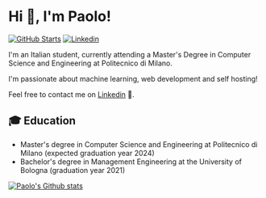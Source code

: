 # Hi 👋, I'm Paolo!
[![GitHub Starts](https://img.shields.io/github/stars/paolobasso99?label=github&color=181717&logo=github&style=for-the-badge)](https://github.com/paolobasso99)
[![Linkedin](https://img.shields.io/badge/linked-in-369?style=for-the-badge&logo=linkedin&logoColor=white&color=blue)](https://www.linkedin.com/in/paolobasso99/)

I'm an Italian student, currently attending a Master's Degree in Computer Science and Engineering at Politecnico di Milano.

I'm passionate about machine learning, web development and self hosting!

Feel free to contact me on [Linkedin](https://www.linkedin.com/in/paolobasso99) :rocket:.

## :mortar_board: Education
- Master's degree in Computer Science and Engineering at Politecnico di Milano (expected graduation year 2024)
- Bachelor's degree in Management Engineering at the University of Bologna (graduation year 2021)

[![Paolo's Github stats](https://github-readme-stats.vercel.app/api?username=paolobasso99&show_icons=true)](https://github.com/paolobasso99)
